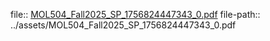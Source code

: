file:: [MOL504_Fall2025_SP_1756824447343_0.pdf](../assets/MOL504_Fall2025_SP_1756824447343_0.pdf)
file-path:: ../assets/MOL504_Fall2025_SP_1756824447343_0.pdf
